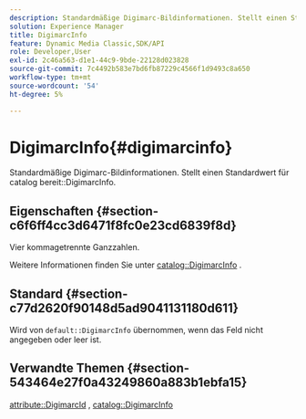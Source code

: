 ```yaml
---
description: Standardmäßige Digimarc-Bildinformationen. Stellt einen Standardwert für den Katalog DigimarcInfo bereit.
solution: Experience Manager
title: DigimarcInfo
feature: Dynamic Media Classic,SDK/API
role: Developer,User
exl-id: 2c46a563-d1e1-44c9-9bde-22128d023828
source-git-commit: 7c4492b583e7bd6fb87229c4566f1d9493c8a650
workflow-type: tm+mt
source-wordcount: '54'
ht-degree: 5%

---
```


# DigimarcInfo{#digimarcinfo}

Standardmäßige Digimarc-Bildinformationen. Stellt einen Standardwert für catalog bereit::DigimarcInfo.

## Eigenschaften {#section-c6f6ff4cc3d6471f8fc0e23cd6839f8d}

Vier kommagetrennte Ganzzahlen.

Weitere Informationen finden Sie unter [catalog::DigimarcInfo](/help/aem-is-ir-api/is-api/image-catalog/image-serving-api-ref/c-image-catalog-reference/c-image-svg-data-reference/c-image-data-reference/r-digimarcinfo-cat.md) .

## Standard {#section-c77d2620f90148d5ad9041131180d611}

Wird von `default::DigimarcInfo` übernommen, wenn das Feld nicht angegeben oder leer ist.

## Verwandte Themen {#section-543464e27f0a43249860a883b1ebfa15}

[attribute::DigimarcId](../../../../../is-api/image-catalog/image-serving-api-ref/c-image-catalog-reference/c-attributes-reference/r-digimarcid.md#reference-33e3eca7f1874510904e5c8645cecd68) , [catalog::DigimarcInfo](../../../../../is-api/image-catalog/image-serving-api-ref/c-image-catalog-reference/c-image-svg-data-reference/c-image-data-reference/r-digimarcinfo-cat.md#reference-4925764ed683466bb7af4b807c86f8ba)
